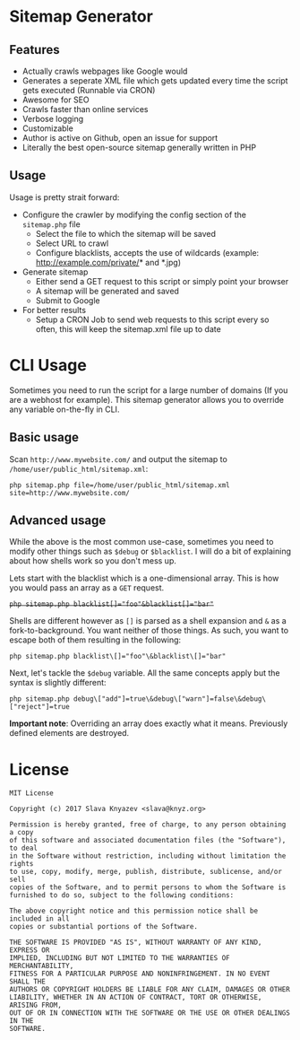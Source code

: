 # Sitemap Generator

## Features
 - Actually crawls webpages like Google would
 - Generates a seperate XML file which gets updated every time the script gets executed (Runnable via CRON)
 - Awesome for SEO
 - Crawls faster than online services
 - Verbose logging
 - Customizable
 - Author is active on Github, open an issue for support
 - Literally the best open-source sitemap generally written in PHP
 
## Usage
Usage is pretty strait forward:
 - Configure the crawler by modifying the config section of the `sitemap.php` file
    - Select the file to which the sitemap will be saved
    - Select URL to crawl
    - Configure blacklists, accepts the use of wildcards (example: http://example.com/private/* and *.jpg)
 - Generate sitemap
    - Either send a GET request to this script or simply point your browser
    - A sitemap will be generated and saved
    - Submit to Google
 - For better results
    - Setup a CRON Job to send web requests to this script every so often, this will keep the sitemap.xml file up to date

# CLI Usage

Sometimes you need to run the script for a large number of domains (If you are a webhost for example). This sitemap generator allows you to override any variable on-the-fly in CLI.

## Basic usage

Scan `http://www.mywebsite.com/` and output the sitemap to `/home/user/public_html/sitemap.xml`:

`php sitemap.php file=/home/user/public_html/sitemap.xml site=http://www.mywebsite.com/`

## Advanced usage

While the above is the most common use-case, sometimes you need to modify other things such as `$debug` or `$blacklist`. I will do a bit of explaining about how shells work so you don't mess up.

Lets start with the blacklist which is a one-dimensional array. This is how you would pass an array as a `GET` request.

~~`php sitemap.php blacklist[]="foo"&blacklist[]="bar"`~~

Shells are different however as `[]` is parsed as a shell expansion and `&` as a fork-to-background. You want neither of those things. As such, you want to escape both of them resulting in the following:

`php sitemap.php blacklist\[]="foo"\&blacklist\[]="bar"`

Next, let's tackle the `$debug` variable. All the same concepts apply but the syntax is slightly different:

`php sitemap.php debug\["add"]=true\&debug\["warn"]=false\&debug\["reject"]=true`

**Important note**: Overriding an array does exactly what it means. Previously defined elements are destroyed.

# License

```
MIT License

Copyright (c) 2017 Slava Knyazev <slava@knyz.org>

Permission is hereby granted, free of charge, to any person obtaining a copy
of this software and associated documentation files (the "Software"), to deal
in the Software without restriction, including without limitation the rights
to use, copy, modify, merge, publish, distribute, sublicense, and/or sell
copies of the Software, and to permit persons to whom the Software is
furnished to do so, subject to the following conditions:

The above copyright notice and this permission notice shall be included in all
copies or substantial portions of the Software.

THE SOFTWARE IS PROVIDED "AS IS", WITHOUT WARRANTY OF ANY KIND, EXPRESS OR
IMPLIED, INCLUDING BUT NOT LIMITED TO THE WARRANTIES OF MERCHANTABILITY,
FITNESS FOR A PARTICULAR PURPOSE AND NONINFRINGEMENT. IN NO EVENT SHALL THE
AUTHORS OR COPYRIGHT HOLDERS BE LIABLE FOR ANY CLAIM, DAMAGES OR OTHER
LIABILITY, WHETHER IN AN ACTION OF CONTRACT, TORT OR OTHERWISE, ARISING FROM,
OUT OF OR IN CONNECTION WITH THE SOFTWARE OR THE USE OR OTHER DEALINGS IN THE
SOFTWARE.
```